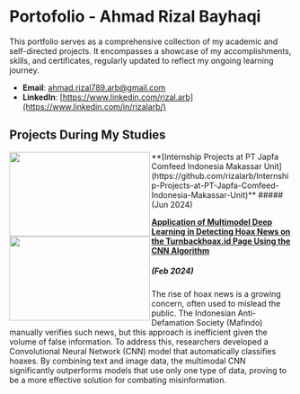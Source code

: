 # Portofolio - Ahmad Rizal Bayhaqi
This portfolio serves as a comprehensive collection of my academic and self-directed projects. It encompasses a showcase of my accomplishments, skills, and certificates, regularly updated to reflect my ongoing learning journey.

- **Email**: [ahmad.rizal789.arb@gmail.com](ahmad.rizal789.arb@gmail.com)
- **LinkedIn**: [https://www.linkedin.com/rizal.arb](https://www.linkedin.com/in/rizalarb/)

## Projects During My Studies

<img align="left" width="250" height="150" src="https://github.com/rizalarb/Application-Multimodel-Deep-Learning-Detecting-Hoax-News-Turnbackhoax.id-CNN/blob/master/Fake%20News%20Image.jpg">
**[Internship Projects at PT Japfa Comfeed Indonesia Makassar Unit](https://github.com/rizalarb/Internship-Projects-at-PT-Japfa-Comfeed-Indonesia-Makassar-Unit)**
##### (Jun 2024)


<img align="left" width="250" height="150" src="https://github.com/rizalarb/Application-Multimodel-Deep-Learning-Detecting-Hoax-News-Turnbackhoax.id-CNN/blob/master/Fake%20News%20Image.jpg"> **[Application of Multimodel Deep Learning in Detecting Hoax News on the Turnbackhoax.id Page Using the CNN Algorithm](https://github.com/rizalarb/Application-Multimodel-Deep-Learning-Detecting-Hoax-News-Turnbackhoax.id-CNN)**
##### (Feb 2024)

The rise of hoax news is a growing concern, often used to mislead the public. The Indonesian Anti-Defamation Society (Mafindo) manually verifies such news, but this approach is inefficient given the volume of false information. To address this, researchers developed a Convolutional Neural Network (CNN) model that automatically classifies hoaxes. By combining text and image data, the multimodal CNN significantly outperforms models that use only one type of data, proving to be a more effective solution for combating misinformation.



#

